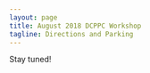```yaml
---
layout: page
title: August 2018 DCPPC Workshop 
tagline: Directions and Parking
---
```


Stay tuned!